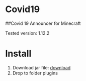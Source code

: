 # Covid19

##Covid 19 Announcer for Minecraft

Tested version: 1.12.2

# **Install**
1. Download jar file: [download](https://github.com/boristran03/Covid19/tree/master/release)
2. Drop to folder plugins

